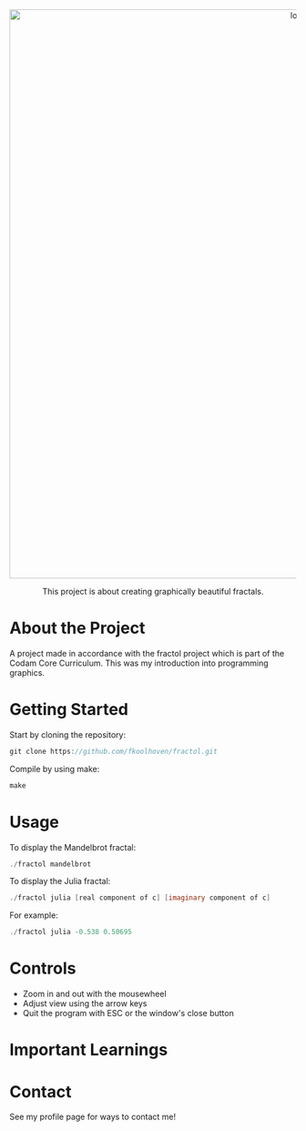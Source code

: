 <div align="center">

  <img src="img/PIPEX.png" alt="logo" width="1000" height="auto" />
  
  <p>
    This project is about creating graphically beautiful fractals.
  </p>
</div>
  

# About the Project

A project made in accordance with the fractol project which is part of the Codam Core Curriculum. This was my introduction into programming graphics.

# Getting Started

Start by cloning the repository:
```c
git clone https://github.com/fkoolhoven/fractol.git
```

Compile by using make:
```c
make
```

# Usage

To display the Mandelbrot fractal:
```c
./fractol mandelbrot
```
To display the Julia fractal:
```c
./fractol julia [real component of c] [imaginary component of c]
```
For example:
```c
./fractol julia -0.538 0.50695
```

# Controls
- Zoom in and out with the mousewheel
- Adjust view using the arrow keys
- Quit the program with ESC or the window's close button

# Important Learnings


# Contact

See my profile page for ways to contact me!
